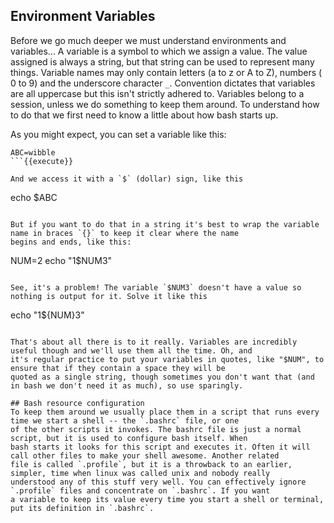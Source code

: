 ## Environment Variables
Before we go much deeper we must understand environments and variables... A variable is a symbol to which we assign a value. The value 
assigned is always a string, but that string can be used to represent many things. Variable names may only contain letters
(a to z or A to Z), numbers ( 0 to 9) and the underscore character `_`. Convention dictates that variables are all uppercase
but this isn't strictly adhered to. Variables belong to a session, unless we do something to keep them around. To understand
how to do that we first need to know a little about how bash starts up.
 
As you might expect, you can set a variable like this:

```
ABC=wibble
```{{execute}}

And we access it with a `$` (dollar) sign, like this

```
echo $ABC
```{{execute}}

But if you want to do that in a string it's best to wrap the variable name in braces `{}` to keep it clear where the name 
begins and ends, like this:

```
NUM=2
echo "1$NUM3"
```{{execute}}

See, it's a problem! The variable `$NUM3` doesn't have a value so nothing is output for it. Solve it like this

```
echo "1${NUM}3"
```{{execute}}

That's about all there is to it really. Variables are incredibly useful though and we'll use them all the time. Oh, and
it's regular practice to put your variables in quotes, like "$NUM", to ensure that if they contain a space they will be 
quoted as a single string, though sometimes you don't want that (and in bash we don't need it as much), so use sparingly.
 
## Bash resource configuration 
To keep them around we usually place them in a script that runs every time we start a shell -- the `.bashrc` file, or one 
of the other scripts it invokes. The bashrc file is just a normal script, but it is used to configure bash itself. When 
bash starts it looks for this script and executes it. Often it will call other files to make your shell awesome. Another related 
file is called `.profile`, but it is a throwback to an earlier, simpler, time when linux was called unix and nobody really 
understood any of this stuff very well. You can effectively ignore `.profile` files and concentrate on `.bashrc`. If you want
a variable to keep its value every time you start a shell or terminal, put its definition in `.bashrc`.

